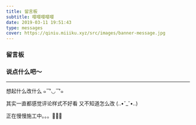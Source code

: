 ```yaml
---
title: 留言板
subtitle: 嘤嘤嘤嘤嘤
date: 2019-03-11 19:51:43
type: messages
cover: https://qiniu.miiiku.xyz/src/images/banner-message.jpg
---
```



### 留言板

### 说点什么吧～

---

想起什么改什么 ๑乛◡乛๑ 

其实一直都感觉评论样式不好看 又不知道怎么改 (..•˘_˘•..)

正在慢慢施工中。。。👷👷👷